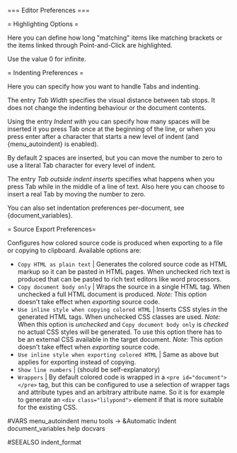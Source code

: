 === Editor Preferences ===

= Highlighting Options =

Here you can define how long "matching" items like matching brackets or the 
items linked through Point-and-Click are highlighted.

Use the value 0 for infinite.


= Indenting Preferences =

Here you can specify how you want to handle Tabs and indenting.

The entry *Tab Width* specifies the visual distance between tab stops. It 
does not change the indenting behaviour or the document contents.

Using the entry *Indent with* you can specify how many spaces will be 
inserted it you press Tab once at the beginning of the line, or when you 
press enter after a character that starts a new level of indent
(and {menu_autoindent} is enabled).

By default 2 spaces are inserted, but you can move the number to zero to use 
a literal Tab character for every level of indent.

The entry *Tab outside indent inserts* specifies what happens when you press 
Tab while in the middle of a line of text. Also here you can choose to insert
a real Tab by moving the number to zero.

You can also set indentation preferences per-document, see
{document_variables}.

= Source Export Preferences=

Configures how colored source code is produced when exporting to a file or
copying to clipboard. Available options are:

* `Copy HTML as plain text` |
  Generates the colored source code as HTML markup so it can be pasted in HTML
  pages.  When unchecked rich text is produced that can be pasted to rich text
  editors like word processors.
* `Copy document body only` |
  Wraps the source in a single HTML tag. When unchecked a full HTML document is
  produced.
  *Note:* This option doesn't take effect when *exporting* source code.
* `Use inline style when copying colored HTML` |
  Inserts CSS styles *in* the generated HTML tags.
  When unchecked CSS classes are used.
  *Note:* When this option is *unchecked* and `Copy document body only` is
  *checked* no actual CSS styles will be generated. To use this option there has
  to be an external CSS available in the target document.
  *Note:* This option doesn't take effect when *exporting* source code.
* `Use inline style when exporting colored HTML` |
  Same as above but applies for exporting instead of copying.
* `Show line numbers` |
  (should be self-explanatory)
* `Wrappers` |
  By default colored code is wrapped in a `<pre id="document"></pre>` tag, but
  this can be configured to use a selection of wrapper tags and attribute types
  and an arbitrary attribute name.
  So it is for example to generate an `<div class="lilypond">` element if that
  is more suitable for the existing CSS.


#VARS
menu_autoindent menu tools -> &Automatic Indent
document_variables help docvars

#SEEALSO
indent_format
